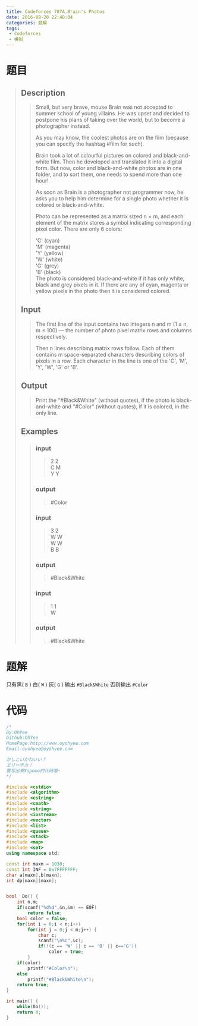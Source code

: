 ```yaml
---
title: Codeforces 707A.Brain's Photos
date: 2016-08-20 22:40:04
categories: 题解
tags: 
 - Codeforces
 - 模拟
---
```

# 题目
> ## Description
>> Small, but very brave, mouse Brain was not accepted to summer school of young villains. He was upset and decided to postpone his plans of taking over the world, but to become a photographer instead.  
>>   
>> As you may know, the coolest photos are on the film (because you can specify the hashtag #film for such).  
>>   
>> Brain took a lot of colourful pictures on colored and black-and-white film. Then he developed and translated it into a digital form. But now, color and black-and-white photos are in one folder, and to sort them, one needs to spend more than one hour!  
>>   
>> As soon as Brain is a photographer not programmer now, he asks you to help him determine for a single photo whether it is colored or black-and-white.  
>>   
>> Photo can be represented as a matrix sized n × m, and each element of the matrix stores a symbol indicating corresponding pixel color. There are only 6 colors:  
>>   
>> 'C' (cyan)  
>> 'M' (magenta)  
>> 'Y' (yellow)  
>> 'W' (white)  
>> 'G' (grey)  
>> 'B' (black)  
>> The photo is considered black-and-white if it has only white, black and grey pixels in it. If there are any of cyan, magenta or yellow pixels in the photo then it is considered colored.  
>>   
>> <!--more-->  
> 
> ## Input  
>> The first line of the input contains two integers n and m (1 ≤ n, m ≤ 100) — the number of photo pixel matrix rows and columns respectively.  
>>   
>> Then n lines describing matrix rows follow. Each of them contains m space-separated characters describing colors of pixels in a row. Each character in the line is one of the 'C', 'M', 'Y', 'W', 'G' or 'B'.  
>>   
> 
> ## Output  
>> Print the "#Black&White" (without quotes), if the photo is black-and-white and "#Color" (without quotes), if it is colored, in the only line.  
>>   
> ## Examples  
>>  
>> ### input  
>>> 2 2  
>>> C M  
>>> Y Y  
>>  
>> ### output  
>>> #Color  
>>  
>> ### input  
>>> 3 2  
>>> W W  
>>> W W  
>>> B B  
>>  
>> ### output  
>>> #Black&White  
>>  
>> ### input  
>>> 1 1  
>>> W  
>>  
>> ### output  
>>> #Black&White  


# 题解
只有黑( `B` ) 白( `W` ) 灰( `G` ) 输出 `#Black&White` 否则输出 `#Color`  


# 代码
```cpp Brain's Photos https://github.com/OhYee/sourcecode/tree/master/ACM 代码备份
/*
By:OhYee
Github:OhYee
HomePage:http://www.oyohyee.com
Email:oyohyee@oyohyee.com

かしこいかわいい？
エリーチカ！
要写出来Хорошо的代码哦~
*/

#include <cstdio>
#include <algorithm>
#include <cstring>
#include <cmath>
#include <string>
#include <iostream>
#include <vector>
#include <list>
#include <queue>
#include <stack>
#include <map>
#include <set>
using namespace std;

const int maxn = 1030;
const int INF = 0x7FFFFFFF;
char a[maxn],b[maxn];
int dp[maxn][maxn];


bool  Do() {
    int n,m;
    if(scanf("%d%d",&n,&m) == EOF)
        return false;
    bool color = false;
    for(int i = 0;i < n;i++)
        for(int j = 0;j < m;j++) {
            char c;
            scanf("\n%c",&c);
            if(!(c == 'W' || c == 'B' || c=='G'))
                color = true;
        }
    if(color)
        printf("#Color\n");
    else
        printf("#Black&White\n");
    return true;
}

int main() {
    while(Do());
    return 0;
}

```